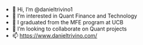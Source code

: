 - 👋 Hi, I’m @danieltrivino1
- 👀 I’m interested in Quant Finance and Technology
- 🌱 I graduated from the MFE program at UCB
- 💞️ I’m looking to collaborate on Quant projects
- 📫 https://www.danieltrivino.com/
